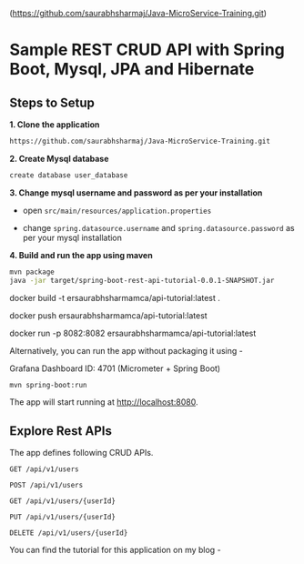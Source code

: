 (https://github.com/saurabhsharmaj/Java-MicroService-Training.git)

# Sample REST CRUD API with Spring Boot, Mysql, JPA and Hibernate 

## Steps to Setup

**1. Clone the application**

```bash
https://github.com/saurabhsharmaj/Java-MicroService-Training.git
```

**2. Create Mysql database**
```bash
create database user_database
```

**3. Change mysql username and password as per your installation**

+ open `src/main/resources/application.properties`

+ change `spring.datasource.username` and `spring.datasource.password` as per your mysql installation

**4. Build and run the app using maven**

```bash
mvn package
java -jar target/spring-boot-rest-api-tutorial-0.0.1-SNAPSHOT.jar

```

docker build -t ersaurabhsharmamca/api-tutorial:latest .

docker push ersaurabhsharmamca/api-tutorial:latest

docker run -p 8082:8082 ersaurabhsharmamca/api-tutorial:latest

Alternatively, you can run the app without packaging it using -

Grafana Dashboard ID: 4701 (Micrometer + Spring Boot)

```bash
mvn spring-boot:run
```

The app will start running at <http://localhost:8080>.

## Explore Rest APIs

The app defines following CRUD APIs.

    GET /api/v1/users
    
    POST /api/v1/users
    
    GET /api/v1/users/{userId}
    
    PUT /api/v1/users/{userId}
    
    DELETE /api/v1/users/{userId}

You can find the tutorial for this application on my blog -

